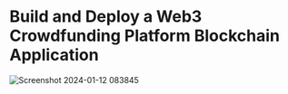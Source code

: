 # Build and Deploy a Web3 Crowdfunding Platform Blockchain Application
![Screenshot 2024-01-12 083845](https://github.com/falcaozane/project_crowdfunding/assets/112317470/e8cabcd0-f1a3-4e15-ae98-9164a9567f4d)
